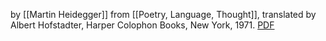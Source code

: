 
by [[Martin Heidegger]]
from [[Poetry, Language, Thought]], translated by Albert Hofstadter, Harper Colophon Books, New York, 1971.
[PDF](https://www.contentarchive.wwf.gr/images/pdfs/pe/katoikein/Filosofia_Building%20Dwelling%20Thinking.pdf)

